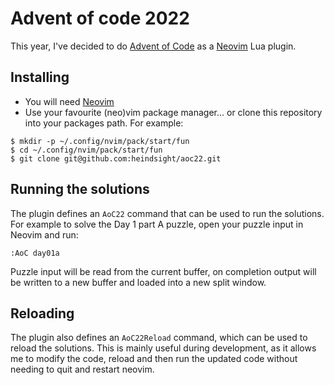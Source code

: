 # Advent of code 2022

This year, I've decided to do [Advent of Code](https://adventofcode.com/2022) as
a [Neovim](https://neovim.io/) Lua plugin.

## Installing

- You will need [Neovim](https://github.com/neovim/neovim/wiki/Installing-Neovim)
- Use your favourite (neo)vim package manager... or clone this repository into your packages path.
  For example:

```
$ mkdir -p ~/.config/nvim/pack/start/fun
$ cd ~/.config/nvim/pack/start/fun
$ git clone git@github.com:heindsight/aoc22.git
```

## Running the solutions

The plugin defines an `AoC22` command that can be used to run the solutions. For example to solve
the Day 1 part A puzzle, open your puzzle input in Neovim and run:

```
:AoC day01a
```

Puzzle input will be read from the current buffer, on completion output will be written to a new
buffer and loaded into a new split window.

## Reloading

The plugin also defines an `AoC22Reload` command, which can be used to reload the solutions. This is
mainly useful during development, as it allows me to modify the code, reload and then run the
updated code without needing to quit and restart neovim.
